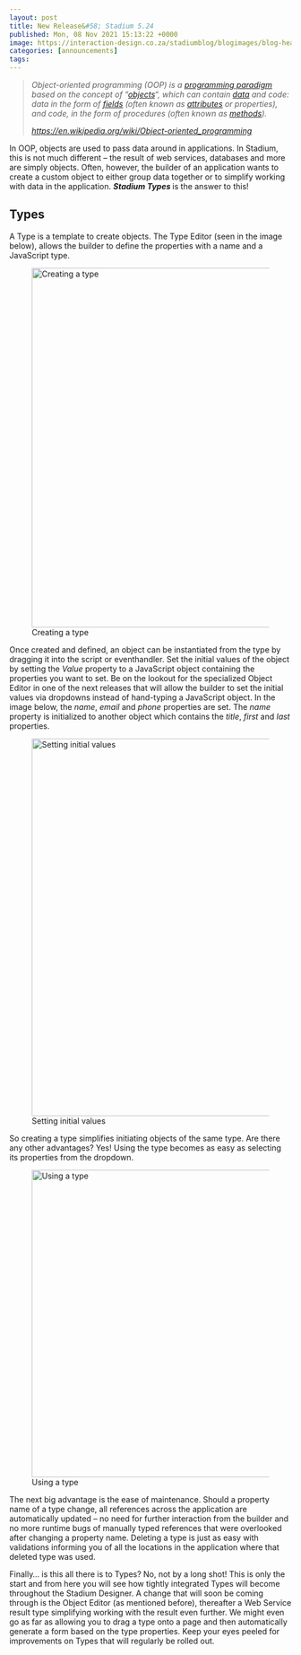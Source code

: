 ```yaml
---
layout: post
title: New Release&#58; Stadium 5.24
published: Mon, 08 Nov 2021 15:13:22 +0000
image: https://interaction-design.co.za/stadiumblog/blogimages/blog-headliners-03-650x350.jpg
categories: [announcements]
tags: 
---
```


<blockquote class="wp-block-quote">
<p>
<span class="has-inline-color has-black-color">
<em>Object-oriented programming (OOP) is a <a href="https://en.wikipedia.org/wiki/Programming_paradigm">programming paradigm</a> based on the concept of &#8220;<a href="https://en.wikipedia.org/wiki/Object_(computer_science)">objects</a>&#8220;, which can contain <a href="https://en.wikipedia.org/wiki/Data">data</a> and code: data in the form of <a href="https://en.wikipedia.org/wiki/Field_(computer_science)">fields</a> (often known as <a href="https://en.wikipedia.org/wiki/Attribute_(computing)">attributes</a> or properties), and code, in the form of procedures (often known as <a href="https://en.wikipedia.org/wiki/Method_(computer_science)">methods</a>).</em> </span>
</p>
<cite>
<a href="https://en.wikipedia.org/wiki/Object-oriented_programming">https://en.wikipedia.org/wiki/Object-oriented_programming</a> </cite>
</blockquote>



<p>
</p>



<p>In OOP, objects are used to pass data around in applications. In Stadium, this is not much different &#8211; the result of web services, databases and more are simply objects. Often, however, the builder of an application wants to create a custom object to either group data together or to simplify working with data in the application. <strong>
<em>Stadium Types</em>
</strong> is the answer to this!</p>



<h2>Types</h2>



<p>A Type is a template to create objects. The Type Editor (seen in the image below), allows the builder to define the properties with a name and a JavaScript type.</p>



<figure class="wp-block-image size-large">
<img loading="lazy" width="1024" height="641" src="{{ site.baseurl }}/blogimages/1-Create-type-1024x641.png" alt="Creating a type" class="wp-image-1813"/>
<figcaption>Creating a type</figcaption>
</figure>



<p>Once created and defined, an object can be instantiated from the type by dragging it into the script or eventhandler. Set the initial values of the object by setting the <em>Value</em> property to a JavaScript object containing the properties you want to set. Be on the lookout for the specialized Object Editor in one of the next releases that will allow the builder to set the initial values via dropdowns instead of hand-typing a JavaScript object. In the image below, the <em>name</em>, <em>email</em> and <em>phone</em> properties are set. The <em>name </em>property is initialized to another object which contains the <em>title</em>, <em>first</em> and <em>last</em> properties.</p>



<figure class="wp-block-image size-large">
<img loading="lazy" width="1024" height="673" src="{{ site.baseurl }}/blogimages/2-Initialize-type-1024x673.png" alt="Setting initial values" class="wp-image-1814"/>
<figcaption>Setting initial values</figcaption>
</figure>



<p>So creating a type simplifies initiating objects of the same type. Are there any other advantages? Yes! Using the type becomes as easy as selecting its properties from the dropdown.</p>



<figure class="wp-block-image size-full">
<img loading="lazy" width="475" height="548" src="{{ site.baseurl }}/blogimages/3-Using-a-type.png" alt="Using a type" class="wp-image-1815"/>
<figcaption>Using a type</figcaption>
</figure>



<p>The next big advantage is the ease of maintenance. Should a property name of a type change, all references across the application are automatically updated &#8211; no need for further interaction from the builder and no more runtime bugs of manually typed references that were overlooked after changing a property name. Deleting a type is just as easy with validations informing you of all the locations in the application where that deleted type was used.&nbsp;</p>



<p>Finally&#8230; is this all there is to Types? No, not by a long shot! This is only the start and from here you will see how tightly integrated Types will become throughout the Stadium Designer. A change that will soon be coming through is the Object Editor (as mentioned before), thereafter a Web Service result type simplifying working with the result even further. We might even go as far as allowing you to drag a type onto a page and then automatically generate a form based on the type properties. Keep your eyes peeled for improvements on Types that will regularly be rolled out.</p>